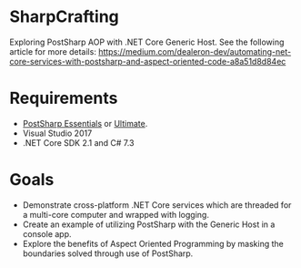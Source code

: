 # SharpCrafting
Exploring PostSharp AOP with .NET Core Generic Host.
See the following article for more details:
https://medium.com/dealeron-dev/automating-net-core-services-with-postsharp-and-aspect-oriented-code-a8a51d8d84ec

# Requirements

* [PostSharp Essentials](https://www.postsharp.net/essentials) or [Ultimate](https://www.postsharp.net/purchase).
* Visual Studio 2017
* .NET Core SDK 2.1 and C# 7.3

# Goals

* Demonstrate cross-platform .NET Core services which are threaded for a multi-core computer and wrapped with logging.
* Create an example of utilizing PostSharp with the Generic Host in a console app.
* Explore the benefits of Aspect Oriented Programming by masking the boundaries solved through use of PostSharp.
